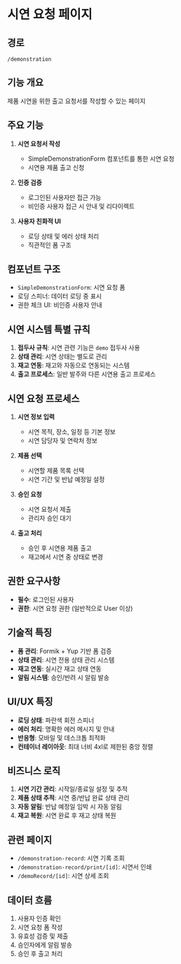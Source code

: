 # 시연 요청 페이지

## 경로
`/demonstration`

## 기능 개요
제품 시연을 위한 출고 요청서를 작성할 수 있는 페이지

## 주요 기능
1. **시연 요청서 작성**
   - SimpleDemonstrationForm 컴포넌트를 통한 시연 요청
   - 시연용 제품 출고 신청

2. **인증 검증**
   - 로그인된 사용자만 접근 가능
   - 비인증 사용자 접근 시 안내 및 리다이렉트

3. **사용자 친화적 UI**
   - 로딩 상태 및 에러 상태 처리
   - 직관적인 폼 구조

## 컴포넌트 구조
- `SimpleDemonstrationForm`: 시연 요청 폼
- 로딩 스피너: 데이터 로딩 중 표시
- 권한 체크 UI: 비인증 사용자 안내

## 시연 시스템 특별 규칙
1. **접두사 규칙**: 시연 관련 기능은 `demo` 접두사 사용
2. **상태 관리**: 시연 상태는 별도로 관리
3. **재고 연동**: 재고와 자동으로 연동되는 시스템
4. **출고 프로세스**: 일반 발주와 다른 시연용 출고 프로세스

## 시연 요청 프로세스
1. **시연 정보 입력**
   - 시연 목적, 장소, 일정 등 기본 정보
   - 시연 담당자 및 연락처 정보

2. **제품 선택**
   - 시연할 제품 목록 선택
   - 시연 기간 및 반납 예정일 설정

3. **승인 요청**
   - 시연 요청서 제출
   - 관리자 승인 대기

4. **출고 처리**
   - 승인 후 시연용 제품 출고
   - 재고에서 시연 중 상태로 변경

## 권한 요구사항
- **필수**: 로그인된 사용자
- **권한**: 시연 요청 권한 (일반적으로 User 이상)

## 기술적 특징
- **폼 관리**: Formik + Yup 기반 폼 검증
- **상태 관리**: 시연 전용 상태 관리 시스템
- **재고 연동**: 실시간 재고 상태 연동
- **알림 시스템**: 승인/반려 시 알림 발송

## UI/UX 특징
- **로딩 상태**: 파란색 회전 스피너
- **에러 처리**: 명확한 에러 메시지 및 안내
- **반응형**: 모바일 및 데스크톱 최적화
- **컨테이너 레이아웃**: 최대 너비 4xl로 제한된 중앙 정렬

## 비즈니스 로직
1. **시연 기간 관리**: 시작일/종료일 설정 및 추적
2. **제품 상태 추적**: 시연 중/반납 완료 상태 관리
3. **자동 알림**: 반납 예정일 임박 시 자동 알림
4. **재고 복원**: 시연 완료 후 재고 상태 복원

## 관련 페이지
- `/demonstration-record`: 시연 기록 조회
- `/demonstration-record/print/[id]`: 시연서 인쇄
- `/demoRecord/[id]`: 시연 상세 조회

## 데이터 흐름
1. 사용자 인증 확인
2. 시연 요청 폼 작성
3. 유효성 검증 및 제출
4. 승인자에게 알림 발송
5. 승인 후 출고 처리